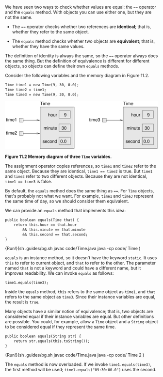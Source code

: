 We have seen two ways to check whether values are equal: the `==` operator and the `equals` method. With objects you can use either one, but they are not the same.



*  The `==` operator checks whether two references are **identical**; that is, whether they refer to the same object.


*  The `equals` method checks whether two objects are **equivalent**; that is, whether they have the same values.


The definition of identity is always the same, so the `==` operator always does the same thing. But the definition of equivalence is different for different objects, so objects can define their own `equals` methods.

Consider the following variables and the memory diagram in Figure 11.2.

```code
Time time1 = new Time(9, 30, 0.0);
Time time2 = time1;
Time time3 = new Time(9, 30, 0.0);
```


![Figure 11.2 Memory diagram of three `Time` variables.](figs/time2.jpg)

**Figure 11.2 Memory diagram of three `Time` variables.**

The assignment operator copies references, so `time1` and `time2` refer to the same object. Because they are identical, `time1 == time2` is true. But `time1` and `time3` refer to two different objects. Because they are not identical, `time1 == time3` is false.

By default, the `equals` method does the same thing as `==`. For `Time` objects, that's probably not what we want. For example, `time1` and `time3` represent the same time of day, so we should consider them equivalent.


We can provide an `equals` method that implements this idea:

```code
public boolean equals(Time that) {
    return this.hour == that.hour
        && this.minute == that.minute
        && this.second == that.second;
}
```

{Run!}(sh .guides/bg.sh javac code/Time.java java -cp code/ Time )


`equals` is an instance method, so it doesn't have the keyword `static`. It uses `this` to refer to current object, and `that` to refer to the other. The parameter named `that` is not a keyword and could have a different name, but it improves readability. We can invoke `equals` as follows:

```code
time1.equals(time3);
```

Inside the `equals` method, `this` refers to the same object as `time1`, and `that` refers to the same object as `time3`. Since their instance variables are equal, the result is `true`.

Many objects have a similar notion of equivalence; that is, two objects are considered equal if their instance variables are equal. But other definitions are possible. You could, for example, allow a `Time` object and a `String` object to be considered equal if they represent the same time.

```code
public boolean equals(String str) {
    return str.equals(this.toString());
}
```

{Run!}(sh .guides/bg.sh javac code/Time.java java -cp code/ Time 2 )


The `equals` method is now overloaded. If we invoke `time1.equals(time3)`, the first method will be used; `time1.equals("09:30:00.0")` uses the second.